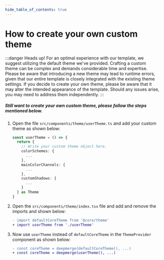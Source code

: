 ```yaml
---
hide_table_of_contents: true
---
```


# How to create your own custom theme

:::danger Heads up!
For an optimal experience with our template, we suggest utilizing the default theme we've provided. Crafting a custom theme can be complex and demands considerable time and expertise. <br/>
Please be aware that introducing a new theme may lead to runtime errors, given that our entire template is closely integrated with the existing theme settings. If you decide to create your own theme, please be aware that it may alter the intended appearance of the template. Should any issues arise, you may need to address them independently.
:::
##### Still want to create your own custom theme, please follow the steps mentioned below.

1.  Open the file `src/components/theme/userTheme.ts` and add your custom theme as shown below:

    ```ts title="src/components/theme/userTheme.ts"
    const userTheme = () => {
      return {
        // Write your custom theme object here.
        colorSchemes: {
          ...
        },
        mainColorChannels: {
          ...
        },
        customShadows: {
          ...
        }
      } as Theme
    }
    ```

2. Open the `src/components/theme/index.tsx` file and add and remove the imports and shown below:

   ```diff
   - import defaultCoreTheme from '@core/theme'
   + import userTheme from './userTheme'
   
   ```

3. Now use `userTheme` instead of `defaultCoreTheme` in the `ThemeProvider` component as shown below:
   ```diff title="src/components/theme/index.tsx"
   - const coreTheme = deepmerge(defaultCoreTheme(), ...)
   + const coreTheme = deepmerge(userTheme(), ...)

  ```
